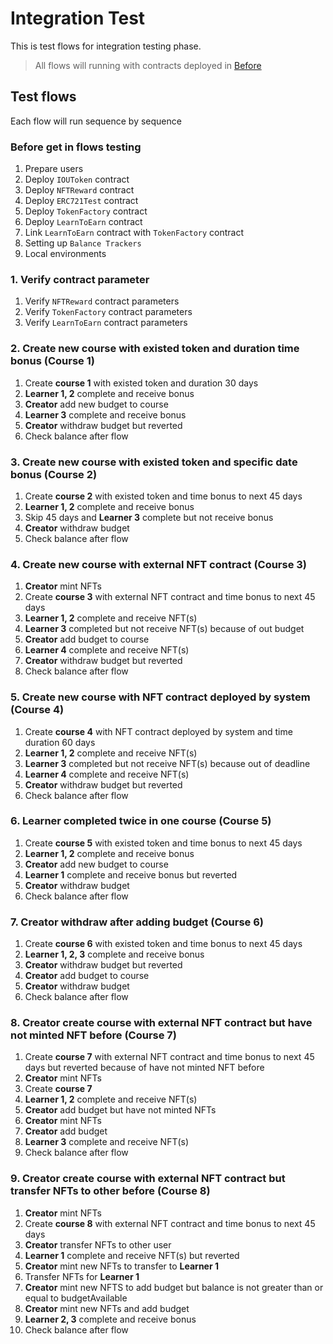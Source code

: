 # Integration Test

This is test flows for integration testing phase.

> All flows will running with contracts deployed in [Before](#before-Deploy-contracts)

## Test flows

Each flow will run sequence by sequence

### Before get in flows testing

1. Prepare users
2. Deploy `IOUToken` contract
3. Deploy `NFTReward` contract
3. Deploy `ERC721Test` contract
3. Deploy `TokenFactory` contract
3. Deploy `LearnToEarn` contract
4. Link `LearnToEarn` contract with `TokenFactory` contract
5. Setting up `Balance Trackers`
6. Local environments

### 1. Verify contract parameter
1. Verify `NFTReward` contract parameters
2. Verify `TokenFactory` contract parameters
3. Verify `LearnToEarn` contract parameters

### 2. Create new course with existed token and duration time bonus (Course 1)
1. Create **course 1** with existed token and duration 30 days
2. **Learner 1, 2** complete and receive bonus
3. **Creator** add new budget to course
4. **Learner 3** complete and receive bonus
5. **Creator** withdraw budget but reverted
6. Check balance after flow

### 3. Create new course with existed token and specific date bonus (Course 2)
1. Create **course 2** with existed token and time bonus to next 45 days
2. **Learner 1, 2** complete and receive bonus
3. Skip 45 days and **Learner 3** complete but not receive bonus
4. **Creator** withdraw budget
5. Check balance after flow

### 4. Create new course with external NFT contract (Course 3)
1. **Creator** mint NFTs
2. Create **course 3** with external NFT contract and time bonus to next 45 days
3. **Learner 1, 2** complete and receive NFT(s)
4. **Learner 3** completed but not receive NFT(s) because of out budget
5. **Creator** add budget to course
6. **Learner 4** complete and receive NFT(s)
7. **Creator** withdraw budget but reverted
8. Check balance after flow

### 5. Create new course with NFT contract deployed by system (Course 4)
1. Create **course 4** with NFT contract deployed by system and time duration 60 days
2. **Learner 1, 2** complete and receive NFT(s)
3. **Learner 3** completed but not receive NFT(s) because out of deadline
4. **Learner 4** complete and receive NFT(s)
5. **Creator** withdraw budget but reverted
6. Check balance after flow

### 6. Learner completed twice in one course (Course 5)
1. Create **course 5** with existed token and time bonus to next 45 days
2. **Learner 1, 2** complete and receive bonus
3. **Creator** add new budget to course
4. **Learner 1** complete and receive bonus but reverted
5. **Creator** withdraw budget
6. Check balance after flow

### 7. Creator withdraw after adding budget (Course 6)
1. Create **course 6** with existed token and time bonus to next 45 days
2. **Learner 1, 2, 3** complete and receive bonus
3. **Creator** withdraw budget but reverted
4. **Creator** add budget to course
5. **Creator** withdraw budget
6. Check balance after flow

### 8. Creator create course with external NFT contract but have not minted NFT before (Course 7)
1. Create **course 7** with external NFT contract and time bonus to next 45 days but reverted because of have not minted NFT before
2. **Creator** mint NFTs
3. Create **course 7**
4. **Learner 1, 2** complete and receive NFT(s)
5. **Creator** add budget but have not minted NFTs
6. **Creator** mint NFTs
7. **Creator** add budget
8. **Learner 3** complete and receive NFT(s)
9. Check balance after flow

### 9. Creator create course with external NFT contract but transfer NFTs to other before (Course 8)
1. **Creator** mint NFTs
2. Create **course 8** with external NFT contract and time bonus to next 45 days
3. **Creator** transfer NFTs to other user
4. **Learner 1** complete and receive NFT(s) but reverted
5. **Creator** mint new NFTs to transfer to **Learner 1**
6. Transfer NFTs for **Learner 1**
7. **Creator** mint new NFTS to add budget but balance is not greater than or equal to budgetAvailable
8. **Creator** mint new NFTs and add budget
9. **Learner 2, 3** complete and receive bonus
10. Check balance after flow